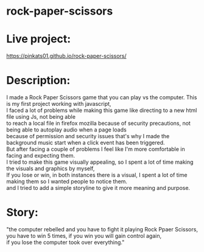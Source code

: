 # rock-paper-scissors

# Live project:
https://pinkats01.github.io/rock-paper-scissors/

# Description:
I made a Rock Paper Scissors game that you can play vs the computer. This is my first project working with javascript,</br>
I faced a lot of problems while making this game like directing to a new html file using Js, not being able</br>
to reach a local file in firefox mozilla because of security precautions, not being able to autoplay audio when a page loads</br>
because of permission and security issues that's why I made the background music start when a click event has been triggered.</br> 
But after facing a couple of problems I feel like I'm more comfortable in facing and expecting them.</br>
I tried to make this game visually appealing, so I spent a lot of time making the visuals and graphics by myself,</br>
If you lose or win, in both instances there is a visual, I spent a lot of time making them so I wanted people to notice them.</br>
and I tried to add a simple storyline to give it more meaning and purpose.</br>

# Story:
"the computer rebelled and you have to fight it playing Rock Ppaer Scissors, you have to win 5 times, if you win you will gain control again,</br>
if you lose the computer took over everything."  


